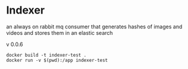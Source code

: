 # Indexer

an always on rabbit mq consumer that generates hashes of images and videos and stores them in an elastic search

v 0.0.6

```
docker build -t indexer-test .
docker run -v $(pwd):/app indexer-test
```
